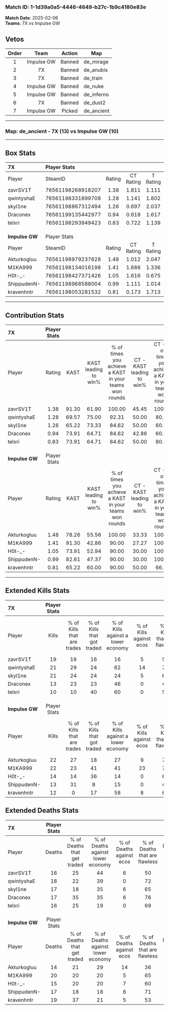 ### Match ID: 1-1d39a0a5-4446-4649-b27c-1b9c4180e83e  
**Match Date**: 2025-02-06  
**Teams**: 7X vs Impulse GW  

## Vetos  

| Order | Team | Action | Map |
| :---: | :--: | :----: | --- |
| 1 | Impulse GW | Banned | de_mirage |
| 2 | 7X | Banned | de_anubis |
| 3 | 7X | Banned | de_train |
| 4 | Impulse GW | Banned | de_nuke |
| 5 | Impulse GW | Banned | de_inferno |
| 6 | 7X | Banned | de_dust2 |
| 7 | Impulse GW | Picked | de_ancient |

---  

### **Map**: de_ancient - 7X (13) vs Impulse GW (10)  
---  

## Box Stats  

| **7X**         | Player Stats      |        |           |          |       |      |       |         |        |      |     |
| :- | :- | :-: | :-: | :-: | :-: | :-: | :-: | :-: | :-: | :-: | :-: |
| Player         | SteamID           | Rating | CT Rating | T Rating | KAST  | ADR  | Kills | Assists | Deaths | K/D  | HS% |
| zavrSV1T       | 76561198268918207 |  1.38  |   1.811   |  1.111   | 91.30 | 85.3 |  19   |    9    |   16   | 1.19 | 31  |
| qwintyshaE     | 76561198331899708 |  1.28  |   1.141   |  1.802   | 69.57 | 98.3 |  21   |    5    |   18   | 1.17 | 57  |
| skyl1ne        | 76561198867312494 |  1.26  |   0.697   |  2.037   | 65.22 | 99.0 |  21   |    3    |   17   | 1.24 | 47  |
| Draconex       | 76561199135442977 |  0.94  |   0.618   |  1.617   | 73.91 | 66.4 |  13   |    7    |   17   | 0.76 | 53  |
| telxri         | 76561198293949423 |  0.83  |   0.722   |  1.139   | 73.91 | 55.4 |  10   |   10    |   16   | 0.63 | 60  |
|                |                   |        |           |          |       |      |       |         |        |      |     |
|                |                   |        |           |          |       |      |       |         |        |      |     |
|                |                   |        |           |          |       |      |       |         |        |      |     |
| **Impulse GW** | Player Stats      |        |           |          |       |      |       |         |        |      |     |
| Player         | SteamID           | Rating | CT Rating | T Rating | KAST  | ADR  | Kills | Assists | Deaths | K/D  | HS% |
| Akturkogluu    | 76561198979237628 |  1.48  |   1.012   |  2.047   | 78.26 | 99.9 |  22   |    5    |   14   | 1.57 | 54  |
| M1KA999        | 76561198134016198 |  1.41  |   1.686   |  1.336   | 91.30 | 88.4 |  22   |    8    |   20   | 1.10 | 54  |
| H0t-_-         | 76561198427371426 |  1.05  |   1.616   |  0.675   | 73.91 | 75.6 |  14   |    7    |   15   | 0.93 | 28  |
| ShippudenN-    | 76561198968588004 |  0.99  |   1.111   |  1.014   | 82.61 | 61.6 |  13   |    8    |   17   | 0.76 | 46  |
| kravenhntr     | 76561198053281532 |  0.81  |   0.173   |  1.713   | 65.22 | 73.3 |  12   |    7    |   19   | 0.63 | 41  |
---  

## Contribution Stats  

| **7X**         | Player Stats |       |                      |                                                        |                           |                                                             |                          |                                                            |
| :- | :-: | :-: | :-: | :-: | :-: | :-: | :-: | :-: |
| Player         |    Rating    | KAST  | KAST leading to win% | % of times you achieve a KAST in your teams won rounds | CT - KAST leading to win% | CT - % of times you achieve a KAST in your teams won rounds | T - KAST leading to win% | T - % of times you achieve a KAST in your teams won rounds |
| zavrSV1T       |     1.38     | 91.30 |        61.90         |                         100.00                         |           45.45           |                           100.00                            |          80.00           |                           100.00                           |
| qwintyshaE     |     1.28     | 69.57 |        75.00         |                         92.31                          |           50.00           |                            80.00                            |          100.00          |                           100.00                           |
| skyl1ne        |     1.26     | 65.22 |        73.33         |                         84.62                          |           50.00           |                            60.00                            |          88.89           |                           100.00                           |
| Draconex       |     0.94     | 73.91 |        64.71         |                         84.62                          |           42.86           |                            60.00                            |          80.00           |                           100.00                           |
| telxri         |     0.83     | 73.91 |        64.71         |                         84.62                          |           50.00           |                            80.00                            |          77.78           |                           87.50                            |
|                |              |       |                      |                                                        |                           |                                                             |                          |                                                            |
|                |              |       |                      |                                                        |                           |                                                             |                          |                                                            |
|                |              |       |                      |                                                        |                           |                                                             |                          |                                                            |
| **Impulse GW** | Player Stats |       |                      |                                                        |                           |                                                             |                          |                                                            |
| Player         |    Rating    | KAST  | KAST leading to win% | % of times you achieve a KAST in your teams won rounds | CT - KAST leading to win% | CT - % of times you achieve a KAST in your teams won rounds | T - KAST leading to win% | T - % of times you achieve a KAST in your teams won rounds |
| Akturkogluu    |     1.48     | 78.26 |        55.56         |                         100.00                         |           33.33           |                           100.00                            |          77.78           |                           100.00                           |
| M1KA999        |     1.41     | 91.30 |        42.86         |                         90.00                          |           27.27           |                           100.00                            |          60.00           |                           85.71                            |
| H0t-_-         |     1.05     | 73.91 |        52.94         |                         90.00                          |           30.00           |                           100.00                            |          85.71           |                           85.71                            |
| ShippudenN-    |     0.99     | 82.61 |        47.37         |                         90.00                          |           30.00           |                           100.00                            |          66.67           |                           85.71                            |
| kravenhntr     |     0.81     | 65.22 |        60.00         |                         90.00                          |           50.00           |                            66.67                            |          63.64           |                           100.00                           |
---  

## Extended Kills Stats  

| **7X**         | Player Stats |                            |                            |                                    |                         |                              |                                 |                                       |                    |           |
| :- | :-: | :-: | :-: | :-: | :-: | :-: | :-: | :-: | :-: | :-: |
| Player         |    Kills     | % of Kills that are trades | % of Kills that got traded | % of Kills against a lower economy | % of Kills against ecos | % of Kills that are flawless | % of Kills that are close duels | % of Kills that are assisted by flash | Pistol Round Kills | AWP Kills |
| zavrSV1T       |      19      |             16             |             16             |                 16                 |            5            |              53              |                0                |                   5                   |         1          |     0     |
| qwintyshaE     |      21      |             29             |             24             |                 62                 |           14            |              76              |                0                |                  19                   |         0          |     4     |
| skyl1ne        |      21      |             24             |             24             |                 24                 |            5            |              62              |               10                |                   5                   |         0          |     3     |
| Draconex       |      13      |             23             |             23             |                 46                 |            0            |              46              |                8                |                   8                   |         0          |     2     |
| telxri         |      10      |             10             |             40             |                 60                 |            0            |              50              |                0                |                   0                   |         0          |     1     |
|                |              |                            |                            |                                    |                         |                              |                                 |                                       |                    |           |
|                |              |                            |                            |                                    |                         |                              |                                 |                                       |                    |           |
|                |              |                            |                            |                                    |                         |                              |                                 |                                       |                    |           |
| **Impulse GW** | Player Stats |                            |                            |                                    |                         |                              |                                 |                                       |                    |           |
| Player         |    Kills     | % of Kills that are trades | % of Kills that got traded | % of Kills against a lower economy | % of Kills against ecos | % of Kills that are flawless | % of Kills that are close duels | % of Kills that are assisted by flash | Pistol Round Kills | AWP Kills |
| Akturkogluu    |      22      |             27             |             18             |                 27                 |            9            |              73              |                5                |                  14                   |         0          |     1     |
| M1KA999        |      22      |             23             |             41             |                 41                 |           23            |              73              |                0                |                   0                   |         0          |     0     |
| H0t-_-         |      14      |             14             |             36             |                 14                 |            0            |              64              |               14                |                   7                   |         7          |     0     |
| ShippudenN-    |      13      |             31             |             8              |                 15                 |            0            |              46              |                0                |                   0                   |         0          |     3     |
| kravenhntr     |      12      |             0              |             17             |                 58                 |            8            |              67              |                8                |                   8                   |         0          |     1     |
## Extended Deaths Stats  

| **7X**         | Player Stats |                             |                                   |                          |                               |                            |                           |               |
| :- | :-: | :-: | :-: | :-: | :-: | :-: | :-: | :-: |
| Player         |    Deaths    | % of Deaths that get traded | % of Deaths against lower economy | % of Deaths against ecos | % of Deaths that are flawless | % of Deaths that are close | % of Deaths while blinded | Deaths to AWP |
| zavrSV1T       |      16      |             25              |                44                 |            6             |              50               |             6              |             6             |       1       |
| qwintyshaE     |      18      |             22              |                39                 |            0             |              72               |             0              |            11             |       2       |
| skyl1ne        |      17      |             18              |                35                 |            6             |              65               |             12             |             6             |       2       |
| Draconex       |      17      |             35              |                35                 |            6             |              76               |             0              |             6             |       1       |
| telxri         |      16      |             25              |                19                 |            0             |              69               |             6              |             0             |       1       |
|                |              |                             |                                   |                          |                               |                            |                           |               |
|                |              |                             |                                   |                          |                               |                            |                           |               |
|                |              |                             |                                   |                          |                               |                            |                           |               |
| **Impulse GW** | Player Stats |                             |                                   |                          |                               |                            |                           |               |
| Player         |    Deaths    | % of Deaths that get traded | % of Deaths against lower economy | % of Deaths against ecos | % of Deaths that are flawless | % of Deaths that are close | % of Deaths while blinded | Deaths to AWP |
| Akturkogluu    |      14      |             21              |                29                 |            14            |              36               |             7              |             7             |       0       |
| M1KA999        |      20      |             20              |                20                 |            5             |              65               |             0              |             5             |       0       |
| H0t-_-         |      15      |             20              |                20                 |            7             |              60               |             7              |             7             |       0       |
| ShippudenN-    |      17      |             18              |                18                 |            6             |              71               |             0              |            12             |       1       |
| kravenhntr     |      19      |             37              |                21                 |            5             |              53               |             5              |            11             |       0       |
